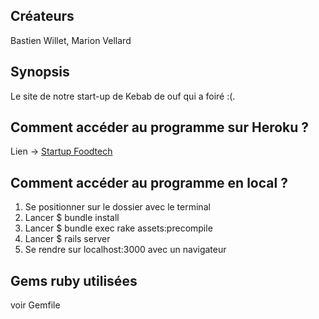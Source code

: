## Créateurs

Bastien Willet, Marion Vellard

## Synopsis

Le site de notre start-up de Kebab de ouf qui a foiré :(.

## Comment accéder au programme sur Heroku ?

Lien -> [Startup Foodtech](https://startupfoodtechhuhu.herokuapp.com/)<br />

## Comment accéder au programme en local ?

1. Se positionner sur le dossier avec le terminal
2. Lancer $ bundle install
3. Lancer $ bundle exec rake assets:precompile
4. Lancer $ rails server
5. Se rendre sur localhost:3000 avec un navigateur

## Gems ruby utilisées

voir Gemfile

